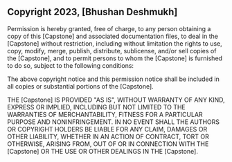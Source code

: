 ## Copyright 2023, [Bhushan Deshmukh]

Permission is hereby granted, free of charge, to any person obtaining a copy of this [Capstone] and associated documentation files, to deal in the [Capstone] without restriction, including without limitation the rights to use, copy, modify, merge, publish, distribute, sublicense, and/or sell copies of the [Capstone], and to permit persons to whom the [Capstone] is furnished to do so, subject to the following conditions:

The above copyright notice and this permission notice shall be included in all copies or substantial portions of the [Capstone].

THE [Capstone] IS PROVIDED "AS IS", WITHOUT WARRANTY OF ANY KIND, EXPRESS OR IMPLIED, INCLUDING BUT NOT LIMITED TO THE WARRANTIES OF MERCHANTABILITY, FITNESS FOR A PARTICULAR PURPOSE AND NONINFRINGEMENT. IN NO EVENT SHALL THE AUTHORS OR COPYRIGHT HOLDERS BE LIABLE FOR ANY CLAIM, DAMAGES OR OTHER LIABILITY, WHETHER IN AN ACTION OF CONTRACT, TORT OR OTHERWISE, ARISING FROM, OUT OF OR IN CONNECTION WITH THE [Capstone] OR THE USE OR OTHER DEALINGS IN THE [Capstone].
